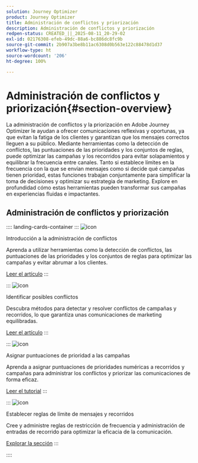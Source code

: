 ```yaml
---
solution: Journey Optimizer
product: Journey Optimizer
title: Administración de conflictos y priorización
description: Administración de conflictos y priorización
redpen-status: CREATED_||_2025-08-11_20-29-02
exl-id: 02176308-efeb-49dc-88a6-bc886dc8fc9b
source-git-commit: 2b907a3be8b11ac6308d0b563e122c88478d1d37
workflow-type: ht
source-wordcount: '206'
ht-degree: 100%

---
```


# Administración de conflictos y priorización{#section-overview}

La administración de conflictos y la priorización en Adobe Journey Optimizer le ayudan a ofrecer comunicaciones reflexivas y oportunas, ya que evitan la fatiga de los clientes y garantizan que los mensajes correctos lleguen a su público. Mediante herramientas como la detección de conflictos, las puntuaciones de las prioridades y los conjuntos de reglas, puede optimizar las campañas y los recorridos para evitar solapamientos y equilibrar la frecuencia entre canales. Tanto si establece límites en la frecuencia con la que se envían mensajes como si decide qué campañas tienen prioridad, estas funciones trabajan conjuntamente para simplificar la toma de decisiones y optimizar su estrategia de marketing. Explore en profundidad cómo estas herramientas pueden transformar sus campañas en experiencias fluidas e impactantes.

## Administración de conflictos y priorización

:::: landing-cards-container
:::
![icon](https://cdn.experienceleague.adobe.com/icons/circle-play.svg)

Introducción a la administración de conflictos

Aprenda a utilizar herramientas como la detección de conflictos, las puntuaciones de las prioridades y los conjuntos de reglas para optimizar las campañas y evitar abrumar a los clientes.

[Leer el artículo](../using/conflict-prioritization/gs-conflict-prioritization.md)
:::

:::
![icon](https://cdn.experienceleague.adobe.com/icons/list-check.svg)

Identificar posibles conflictos

Descubra métodos para detectar y resolver conflictos de campañas y recorridos, lo que garantiza unas comunicaciones de marketing equilibradas.

[Leer el artículo](../using/conflict-prioritization/conflicts.md)
:::

:::
![icon](https://cdn.experienceleague.adobe.com/icons/bullseye.svg)

Asignar puntuaciones de prioridad a las campañas

Aprenda a asignar puntuaciones de prioridades numéricas a recorridos y campañas para administrar los conflictos y priorizar las comunicaciones de forma eficaz.

[Leer el tutorial](../using/conflict-prioritization/priority-scores.md)
:::

:::
![icon](https://cdn.experienceleague.adobe.com/icons/gear.svg)

Establecer reglas de límite de mensajes y recorridos

Cree y administre reglas de restricción de frecuencia y administración de entradas de recorrido para optimizar la eficacia de la comunicación.

[Explorar la sección](capping-rules-landing-page.md)
:::

::::
